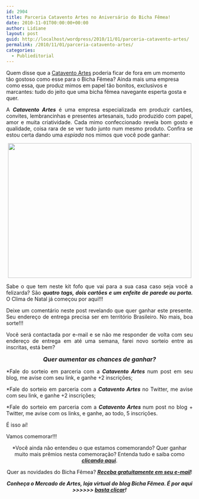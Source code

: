 ```yaml
---
id: 2904
title: Parceria Catavento Artes no Aniversário do Bicha Fêmea!
date: 2010-11-01T00:00:00+00:00
author: Lidiane
layout: post
guid: http://localhost/wordpress/2010/11/01/parceria-catavento-artes/
permalink: /2010/11/01/parceria-catavento-artes/
categories:
  - Publieditorial
---
```

Quem disse que a <a href="http://fernandapostai.blogspot.com/" target="_blank">Catavento Artes</a> poderia ficar de fora em um momento tão gostoso como esse para o Bicha Fêmea? Ainda mais uma empresa como essa, que produz mimos em papel tão bonitos, exclusivos e marcantes: tudo do jeito que uma bicha fêmea navegante esperta gosta e quer.

<!--more-->

<p style="text-align: justify;">
  A <strong><em>Catavento Artes</em></strong> é uma empresa especializada em produzir cartões, convites, lembrancinhas e presentes artesanais, tudo produzido com papel, amor e muita criatividade. Cada mimo confeccionado revela bom gosto e qualidade, coisa rara de se ver tudo junto num mesmo produto. Confira se estou certa dando uma <em>espiada</em> nos mimos que você pode ganhar:
</p>

<p style="text-align: center;">
  <a href="http://www.trololodemulher.com.br/blog/wp-content/uploads/2010/10/Kit-Natal-Catavento-Artes.jpg"><img class="alignnone size-full wp-image-5381" title="OLYMPUS DIGITAL CAMERA" src="http://www.trololodemulher.com.br/blog/wp-content/uploads/2010/10/Kit-Natal-Catavento-Artes.jpg" alt="" width="495" height="363" /></a>
</p>

<p style="text-align: justify;">
  Sabe o que tem neste kit fofo que vai para a sua casa caso seja você a felizarda? São <strong><em>quatro tags, dois cartões e um enfeite de parede ou porta.</em></strong> O Clima de Natal já começou por aqui!!!
</p>

<p style="text-align: justify;">
  Deixe um comentário neste post revelando que quer ganhar este presente. Seu endereço de entrega precisa ser em território Brasileiro. No mais, boa sorte!!!
</p>

<p style="text-align: justify;">
  Você será contactada por e-mail e se não me responder de volta com seu endereço de entrega em até uma semana, farei novo sorteio entre as inscritas, está bem?
</p>

<p style="text-align: center;">
  <strong><em><span style="font-size: medium;">Quer aumentar as chances de ganhar?</span></em></strong>
</p>

<p style="text-align: justify;">
  *Fale do sorteio em parceria com a <strong><em>Catavento Artes </em></strong>num post em seu blog, me avise com seu link, e ganhe +2 inscrições;
</p>

<p style="text-align: justify;">
  *Fale do sorteio em parceria com a <strong><em>Catavento Artes </em></strong>no Twitter, me avise com seu link, e ganhe +2 inscrições;
</p>

<p style="text-align: justify;">
  *Fale do sorteio em parceria com a <strong><em>Catavento Artes </em></strong>num post no blog + Twitter, me avise com os links, e ganhe, ao todo, 5 inscrições.
</p>

<p style="text-align: justify;">
  É isso aí!
</p>

<p style="text-align: justify;">
  Vamos comemorar!!!
</p>

<p style="text-align: center;">
  *Você ainda não entendeu o que estamos comemorando? Quer ganhar muito mais prêmios nesta comemoração? Entenda tudo e saiba como <strong><em><a href="http://www.trololodemulher.com.br/2010/11/01/2-aniversario-bicha-femea/" target="_self">clicando aqui</a></em></strong>.
</p>

<p style="text-align: center;">
  Quer as novidades do Bicha Fêmea? <strong><em><a href="http://feedburner.google.com/fb/a/mailverify?uri=blogbichafemea&loc=pt_BR">Receba gratuitamente em seu e-mail</a></em></strong>!
</p>

<p style="text-align: center;">
  <strong><em>Conheça o Mercado de Artes, loja virtual do blog Bicha Fêmea. É por aqui >>>>>> </em><a href="http://www.trololodemulher.com.br/loja/"><em>basta clicar</em></a><em>!</em></strong>
</p>